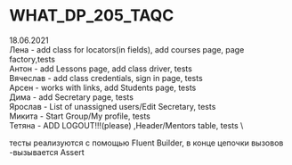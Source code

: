 # WHAT_DP_205_TAQC
18.06.2021 \
Лена - add class for locators(in fields), add courses page, page factory,tests \
Антон - add Lessons page, add class driver, tests \
Вячеслав - add class credentials, sign in page, tests \
Арсен - works with links, add Students page, tests \
Дима - add Secretary page, tests \
Ярослав - List of unassigned users/Edit Secretary, tests \
Микита - Start Group/My profile, tests \
Тетяна - ADD LOGOUT!!!(please) ,Header/Mentors table, tests \


тесты реализуются с помощью Fluent Builder, в конце цепочки вызовов -вызывается Assert

